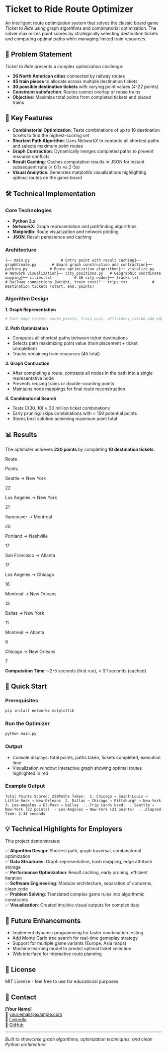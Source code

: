 # Ticket to Ride Route Optimizer

An intelligent route optimization system that solves the classic board game _Ticket to Ride_ using graph algorithms and combinatorial optimization. The solver maximizes point scores by strategically selecting destination tickets and computing optimal paths while managing limited train resources.

## 🎯 Problem Statement

_Ticket to Ride_ presents a complex optimization challenge:

- **36 North American cities** connected by railway routes
- **45 train pieces** to allocate across multiple destination tickets
- **30 possible destination tickets** with varying point values (4-22 points)
- **Constraint satisfaction**: Routes cannot overlap or reuse trains
- **Objective**: Maximize total points from completed tickets and placed trains

## 🚀 Key Features

- **Combinatorial Optimization**: Tests combinations of up to 10 destination tickets to find the highest-scoring set
- **Shortest Path Algorithm**: Uses NetworkX to compute all shortest paths and selects maximum point routes
- **Graph Contraction**: Dynamically merges completed paths to prevent resource conflicts
- **Result Caching**: Caches computation results in JSON for instant subsequent runs (< 0.1s vs 2-5s)
- **Visual Analytics**: Generates matplotlib visualizations highlighting optimal routes on the game board

## 🛠️ Technical Implementation

### Core Technologies

- **Python 3.x**
- **NetworkX**: Graph representation and pathfinding algorithms
- **Matplotlib**: Route visualization and network plotting
- **JSON**: Result persistence and caching

### Architecture

```
├── main.py              # Entry point with result caching├── graphCreate.py       # Board graph construction and contraction├── pathing.py          # Route optimization algorithms├── visualize.py        # Network visualization├── city_positions.py   # Geographic coordinate mapping├── cities.txt          # 36 city nodes├── tracks.txt          # Railway connections (weight, train_cost)└── trips.txt           # Destination tickets (start, end, points)
```

### Algorithm Design

**1. Graph Representation**

```python
# Each edge stores: route_points, train_cost, efficiency_ratioG.add_edges_from(    (u, v, {'weight': w, 'trains': t, 'ratio': (w/t)})     for (u, v, (w, t)) in edges)
```

**2. Path Optimization**

- Computes all shortest paths between ticket destinations
- Selects path maximizing point value (train placement + ticket completion)
- Tracks remaining train resources (45 total)

**3. Graph Contraction**

- After completing a route, contracts all nodes in the path into a single representative node
- Prevents reusing trains or double-counting points
- Maintains node mappings for final route reconstruction

**4. Combinatorial Search**

- Tests C(30, 10) ≈ 30 million ticket combinations
- Early pruning: skips combinations with < 150 potential points
- Stores best solution achieving maximum point total

## 📊 Results

The optimizer achieves **220 points** by completing **10 destination tickets**:

Route

Points

Seattle → New York

22

Los Angeles → New York

21

Vancouver → Montreal

20

Portland → Nashville

17

San Francisco → Atlanta

17

Los Angeles → Chicago

16

Montreal → New Orleans

13

Dallas → New York

11

Montreal → Atlanta

9

Chicago → New Orleans

7

**Computation Time**: ~2-5 seconds (first run), < 0.1 seconds (cached)

## 🏃 Quick Start

### Prerequisites

```bash
pip install networkx matplotlib
```

### Run the Optimizer

```bash
python main.py
```

### Output

- Console displays: total points, paths taken, tickets completed, execution time
- Visualization window: interactive graph showing optimal routes highlighted in red

### Example Output

```
Total Points Scored: 220Paths Taken:  1. Chicago → Saint-Louis → Little-Rock → New-Orleans  2. Dallas → Chicago → Pittsburgh → New-York  3. Los-Angeles → El-Paso → Dallas  ...Trip Cards Used:  - Seattle → New-York (22 points)  - Los-Angeles → New-York (21 points)  ...Elapsed Time: 2.34 seconds
```

## 💡 Technical Highlights for Employers

This project demonstrates:

✅ **Algorithm Design**: Shortest path, graph traversal, combinatorial optimization  
✅ **Data Structures**: Graph representation, hash mapping, edge attribute storage  
✅ **Performance Optimization**: Result caching, early pruning, efficient iteration  
✅ **Software Engineering**: Modular architecture, separation of concerns, clean code  
✅ **Problem Solving**: Translated complex game rules into algorithmic constraints  
✅ **Visualization**: Created intuitive visual outputs for complex data

## 🔮 Future Enhancements

- Implement dynamic programming for faster combination testing
- Add Monte Carlo tree search for real-time gameplay strategy
- Support for multiple game variants (Europe, Asia maps)
- Machine learning model to predict optimal ticket selection
- Web interface for interactive route planning

## 📝 License

MIT License - feel free to use for educational purposes

## 👤 Contact

**[Your Name]**  
📧 [your.email@example.com](mailto:your.email@example.com)  
💼 [LinkedIn](https://linkedin.com/in/yourprofile)  
🐙 [GitHub](https://github.com/yourusername)

---

_Built to showcase graph algorithms, optimization techniques, and clean Python architecture_

